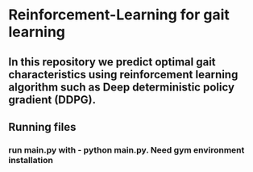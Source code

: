 # Reinforcement-Learning for gait learning
## In this repository we predict optimal gait characteristics using reinforcement learning algorithm such as Deep deterministic policy gradient (DDPG). 

## Running files
### run main.py with - python main.py. Need gym environment installation
